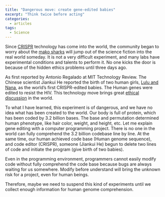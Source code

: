 ```yaml
---
title: "Dangerous move: create gene-edited babies"
excerpt: "Think twice before acting"
categories:
  - articles
tags:
  - Science
---
```


Since [CRISPR](https://en.wikipedia.org/wiki/CRISPR) technology has come into the world, the community began to worry about the [mako sharks](https://en.wikipedia.org/wiki/Deep_Blue_Sea_(1999_film)) will jump out of the science fiction into the real world someday. It is not a very difficult experiment, and many labs have experimental conditions and talents to perform it. No one kicks the door is because of the hidden ethics problems until three days ago. 

As first reported by Antonio Regalado at MIT Technology Review. The Chinese scientist Jiankui He reported the birth of two human girls, [Lulu and Nana](https://en.wikipedia.org/wiki/Lulu_and_Nana), as the world’s first CRISPR-edited babies. The Human genes were edited to resist the HIV. This technology move brings great [ethical discussion](https://www.theguardian.com/science/2018/nov/27/he-jiankui-chinese-gene-edited-baby-claims-scientists-shocked-global-outcry) in the world. 

To what I have learned, this experiment is of dangerous, and we have no idea what has been created to the world. Our body is full of protein, which has been coded by 3.2 billion bases. The base and permutation determined human phenotype, like hair color, weight, and height, etc. Let me explain gene editing with a computer programming project. There is no one in the world can fully comprehend the 3.2 billion codebase line by line. At the same time, our human achieved code base (Human genome sequence), and code editor (CRISPR), someone (Jiankui He) begun to delete two lines of code and initiate the program (give birth of two babies). 

Even in the programming environment, programmers cannot easily modify code without fully comprehend the code base because bugs are always waiting for us somewhere. Modify before understand will bring the unknown risk for a project, even for human beings.

Therefore, maybe we need to suspend this kind of experiments until we collect enough information for human genome comprehension.
